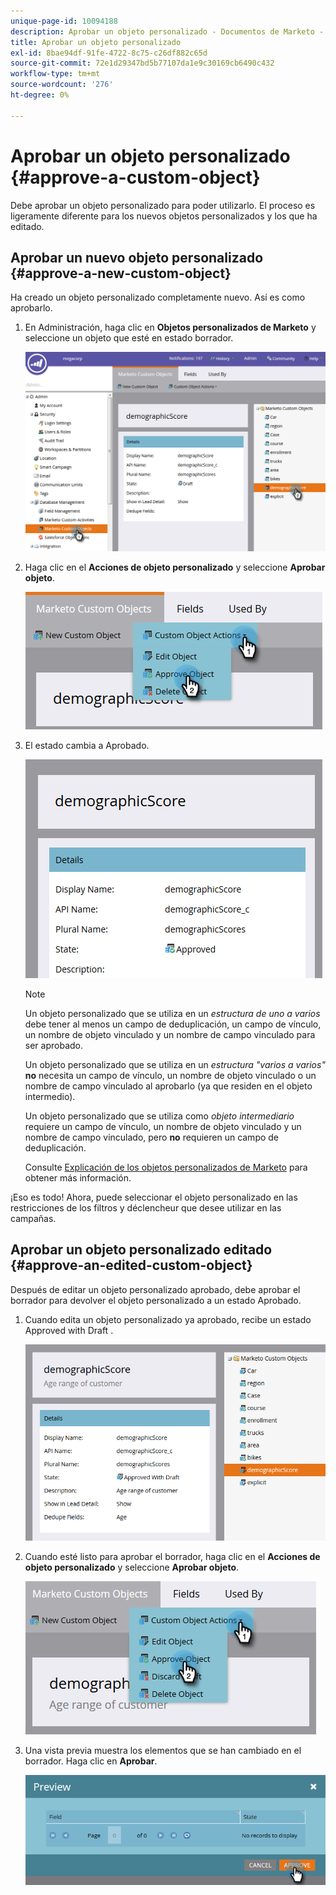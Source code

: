 ```yaml
---
unique-page-id: 10094188
description: Aprobar un objeto personalizado - Documentos de Marketo - Documentación del producto
title: Aprobar un objeto personalizado
exl-id: 8bae94df-91fe-4722-8c75-c26df882c65d
source-git-commit: 72e1d29347bd5b77107da1e9c30169cb6490c432
workflow-type: tm+mt
source-wordcount: '276'
ht-degree: 0%

---
```


# Aprobar un objeto personalizado {#approve-a-custom-object}

Debe aprobar un objeto personalizado para poder utilizarlo. El proceso es ligeramente diferente para los nuevos objetos personalizados y los que ha editado.

## Aprobar un nuevo objeto personalizado {#approve-a-new-custom-object}

Ha creado un objeto personalizado completamente nuevo. Así es como aprobarlo.

1. En Administración, haga clic en **Objetos personalizados de Marketo** y seleccione un objeto que esté en estado borrador.

   ![](assets/one.png)

1. Haga clic en el **Acciones de objeto personalizado** y seleccione **Aprobar objeto**.

   ![](assets/two.png)

1. El estado cambia a Aprobado.

   ![](assets/three.png)

   >[!NOTE]
   >
   >Un objeto personalizado que se utiliza en un _estructura de uno a varios_ debe tener al menos un campo de deduplicación, un campo de vínculo, un nombre de objeto vinculado y un nombre de campo vinculado para ser aprobado.
   >
   >Un objeto personalizado que se utiliza en un _estructura &quot;varios a varios&quot;_ **no** necesita un campo de vínculo, un nombre de objeto vinculado o un nombre de campo vinculado al aprobarlo (ya que residen en el objeto intermedio).
   >
   >Un objeto personalizado que se utiliza como _objeto intermediario_ requiere un campo de vínculo, un nombre de objeto vinculado y un nombre de campo vinculado, pero **no** requieren un campo de deduplicación.
   >
   >Consulte [Explicación de los objetos personalizados de Marketo](/help/marketo/product-docs/administration/marketo-custom-objects/understanding-marketo-custom-objects.md) para obtener más información.

¡Eso es todo! Ahora, puede seleccionar el objeto personalizado en las restricciones de los filtros y déclencheur que desee utilizar en las campañas.

## Aprobar un objeto personalizado editado {#approve-an-edited-custom-object}

Después de editar un objeto personalizado aprobado, debe aprobar el borrador para devolver el objeto personalizado a un estado Aprobado.

1. Cuando edita un objeto personalizado ya aprobado, recibe un estado Approved with Draft .

   ![](assets/four.png)

1. Cuando esté listo para aprobar el borrador, haga clic en el **Acciones de objeto personalizado** y seleccione **Aprobar objeto**.

   ![](assets/five-1.png)

1. Una vista previa muestra los elementos que se han cambiado en el borrador. Haga clic en **Aprobar**.

   ![](assets/six-1.png)
